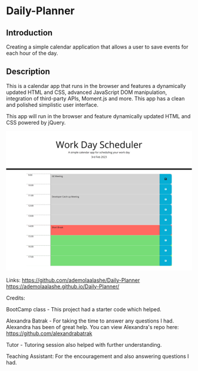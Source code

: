# Daily-Planner

## Introduction

Creating a simple calendar application that allows a user to save events for each hour of the day.


## Description

This is a calendar app that runs in the browser and features a dynamically updated HTML and CSS, advanced JavaScript DOM manipulation, integration of third-party APIs, Moment.js and more. This app has a clean and polished simplistic user interface.

This app will run in the browser and feature dynamically updated HTML and CSS powered by jQuery.


![FDR](https://github.com/ademolaalashe/Daily-Planner/blob/main/images/daily-planner.png)




Links:
https://github.com/ademolaalashe/Daily-Planner
https://ademolaalashe.github.io/Daily-Planner/


Credits:

BootCamp class - This project had a starter code which helped.

Alexandra Batrak - For taking the time to answer any questions I had. Alexandra has been of great help. You can view Alexandra's repo here: https://github.com/alexandrabatrak

Tutor - Tutoring session also helped with further understanding.

Teaching Assistant: For the encouragement and also answering questions I had.
